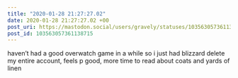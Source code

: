 ```yaml
---
title: "2020-01-28 21:27:27.02"
date: 2020-01-28 21:27:27.02 +00
post_uri: https://mastodon.social/users/gravely/statuses/103563057361138715
post_id: 103563057361138715
---
```

haven’t had a good overwatch game in a while so i just had blizzard delete my entire account, feels p good, more time to read about coats and yards of linen


